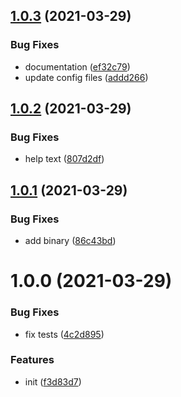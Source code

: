 ## [1.0.3](https://github.com/dword-design/gh-repo-clone-all/compare/v1.0.2...v1.0.3) (2021-03-29)


### Bug Fixes

* documentation ([ef32c79](https://github.com/dword-design/gh-repo-clone-all/commit/ef32c79ea2b1edb82579969bc90d436f1c1af50d))
* update config files ([addd266](https://github.com/dword-design/gh-repo-clone-all/commit/addd266a9e2261e10ce905a2ea4d37c2a669d1a6))

## [1.0.2](https://github.com/dword-design/gh-repo-clone-all/compare/v1.0.1...v1.0.2) (2021-03-29)


### Bug Fixes

* help text ([807d2df](https://github.com/dword-design/gh-repo-clone-all/commit/807d2dffea00643968177106a084cafc6d17f8c8))

## [1.0.1](https://github.com/dword-design/gh-repo-clone-all/compare/v1.0.0...v1.0.1) (2021-03-29)


### Bug Fixes

* add binary ([86c43bd](https://github.com/dword-design/gh-repo-clone-all/commit/86c43bd9a395940aa60cd09651f53a304d795a55))

# 1.0.0 (2021-03-29)


### Bug Fixes

* fix tests ([4c2d895](https://github.com/dword-design/gh-repo-clone-all/commit/4c2d8957c517c35e5b1693b25734741773e5bd6f))


### Features

* init ([f3d83d7](https://github.com/dword-design/gh-repo-clone-all/commit/f3d83d7d2370fa5f93c8b48b149c9c8bfc893898))

